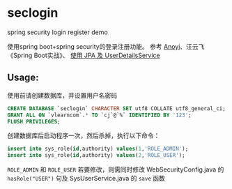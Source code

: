 # seclogin
spring security login register demo

使用spring boot+spring security的登录注册功能。
参考 [Anoyi](https://www.jianshu.com/u/7b7ec6f2db21)、汪云飞《Spring Boot实战》、
[使用 JPA 及 UserDetailsService](https://waylau.gitbooks.io/spring-security-tutorial/docs/jpa-userdetailsservice.html)

## Usage:
使用前请创建数据库，并设置用户名密码
```sql
CREATE DATABASE `seclogin` CHARACTER SET utf8 COLLATE utf8_general_ci;
GRANT ALL ON `vlearncom`.* TO `cj`@`%` IDENTIFIED BY '123';
FLUSH PRIVILEGES;
```

创建数据库后启动程序一次，然后杀掉，执行以下命令：
```sql
insert into sys_role(id,authority) values(1,'ROLE_ADMIN');
insert into sys_role(id,authority) values(2,'ROLE_USER');
```

`ROLE_ADMIN` 和 `ROLE_USER` 若要修改，则需同时修改 WebSecurityConfig.java 的 `hasRole("USER")` 句及 SysUserService.java 的 `save` 函数